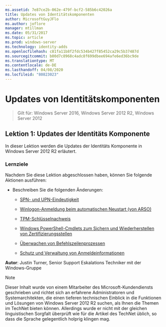 ```yaml
---
ms.assetid: 7e87ce2b-062e-479f-bcf2-585b6c42026a
title: Updates von Identitätskomponenten
author: MicrosoftGuyJFlo
ms.author: joflore
manager: mtillman
ms.date: 05/31/2017
ms.topic: article
ms.prod: windows-server
ms.technology: identity-adds
ms.openlocfilehash: c81fa11b8f2fdc534b427f85452ca29c5b37487d
ms.sourcegitcommit: b00d7c8968c4adc8f699dbee694afe6ed36bc9de
ms.translationtype: MT
ms.contentlocale: de-DE
ms.lasthandoff: 04/08/2020
ms.locfileid: "80823023"
---
```

# <a name="identity-component-updates"></a>Updates von Identitätskomponenten

>Gilt für: Windows Server 2016, Windows Server 2012 R2, Windows Server 2012

  
## <a name="lesson-1-identity-component-updates"></a>Lektion 1: Updates der Identitäts Komponente  
In dieser Lektion werden die Updates der Identitäts Komponente in Windows Server 2012 R2 erläutert.  
  
### <a name="what-you-will-learn"></a>Lernziele  
Nachdem Sie diese Lektion abgeschlossen haben, können Sie folgende Aktionen ausführen:  
  
-   Beschreiben Sie die folgenden Änderungen:  
  
    -   [SPN- und UPN-Eindeutigkeit](../../../ad-ds/manage/component-updates/SPN-and-UPN-uniqueness.md)  
  
    -   [Winlogon-Anmeldung beim automatischen Neustart &#40;von ARSO&#41;](../../../ad-ds/manage/component-updates/Winlogon-Automatic-Restart-Sign-On--ARSO-.md)  
  
    -   [TPM-Schlüsselnachweis](../../../ad-ds/manage/component-updates/TPM-Key-Attestation.md)  
  
    -   [Windows PowerShell-Cmdlets zum Sichern und Wiederherstellen von Zertifizierungsstellen](../../../ad-ds/manage/component-updates/CA-Backup-and-Restore-Windows-PowerShell-cmdlets.md)  
  
    -   [Überwachen von Befehlszeilenprozessen](../../../ad-ds/manage/component-updates/Command-line-process-auditing.md)  
  
    -   [Schutz und Verwaltung von Anmeldeinformationen](https://technet.microsoft.com/library/dn408190.aspx)  
  
**Autor**: Justin Turner, Senior Support Eskalations Techniker mit der Windows-Gruppe  
  
> [!NOTE]  
> Dieser Inhalt wurde von einem Mitarbeiter des Microsoft-Kundendiensts geschrieben und richtet sich an erfahrene Administratoren und Systemarchitekten, die einen tieferen technischen Einblick in die Funktionen und Lösungen von Windows Server 2012 R2 suchen, als Ihnen die Themen im TechNet bieten können. Allerdings wurde er nicht mit der gleichen linguistischen Sorgfalt überprüft wie für die Artikel des TechNet üblich, so dass die Sprache gelegentlich holprig klingen mag.  
  


